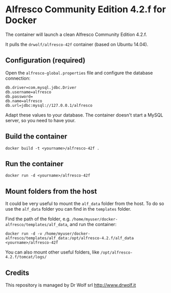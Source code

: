 # Alfresco Community Edition 4.2.f for Docker

The container will launch a clean Alfresco Community Edition 4.2.f.

It pulls the `drwolf/alfresco-42f` container (based on Ubuntu 14.04).

## Configuration (required)

Open the `alfresco-global.properties` file and configure the database connection:

```
db.driver=com.mysql.jdbc.Driver
db.username=alfresco
db.password=
db.name=alfresco
db.url=jdbc:mysql://127.0.0.1/alfresco
```

Adapt these values to your database. The container doesn't start a MySQL server, so you need to have your.

## Build the container

`docker build -t <yourname>/alfresco-42f .`

## Run the container

`docker run -d <yourname>/alfresco-42f`

## Mount folders from the host

It could be very useful to mount the `alf_data` folder from the host. To do so use the `alf_data` folder you can find in the `templates` folder.

Find the path of the folder, e.g. `/home/myuser/docker-alfresco/templates/alf_data`, and run the container:

`docker run -d -v /home/myuser/docker-alfresco/templates/alf_data:/opt/alfresco-4.2.f/alf_data <yourname>/alfresco-42f`

You can also mount other useful folders, like `/opt/alfresco-4.2.f/tomcat/logs/`
## Credits

This repository is managed by Dr Wolf srl http://www.drwolf.it
